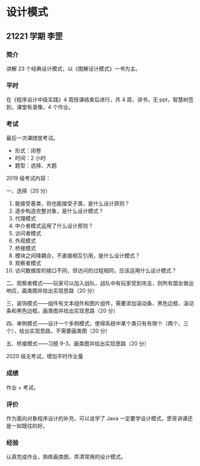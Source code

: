 # 设计模式

## 21221 学期 李罡

### 简介

讲解 23 个经典设计模式，以《图解设计模式》一书为主。

### 平时

在《程序设计中级实践》4 周授课结束后进行，共 4 周，讲书，无 ppt，智慧树签到，课堂有录像，4 个作业。

### 考试

最后一次课随堂考试。

- 形式：闭卷
- 时间：2 小时
- 题型：选择、大题

2019 级考试内容：

一、选择（20 分）

1. 能接受基类，则也能接受子类，是什么设计原则？
2. 逐步构造完整对象，是什么设计模式？
3. 代理模式
4. 中介者模式运用了什么设计原则？
5. 访问者模式
6. 外观模式
7. 桥接模式
8. 模块之间降耦合，不直接相互引用，是什么设计模式？
9. 观察者模式
10. 访问数据库的接口不同，但访问的过程相同，应该运用什么设计模式？

二、观察者模式——玩家可以加入战队，战队中有玩家受到攻击，则所有盟友做出响应，画类图并给出实现思路（20 分）

三、装饰模式——组件有文本组件和图片组件，需要添加滚动条、黑色边框、滚动条和黑色边框，画类图并给出实现思路（20 分）

四、单例模式——设计一个多例模式，使得系统中某个类只有有限个（两个、三个），给出实现思路，不需要画类图（20 分）

五、桥接模式——习题 9-3，画类图并给出实现思路（20 分）

2020 级无考试，增加平时作业量

### 成绩

作业 + 考试。

### 评价

作为面向对象程序设计的补充，可以说学了 Java 一定要学设计模式，罡哥讲课还是一如既往的好。

### 经验

认真完成作业，熟练画类图，弄清常用的设计模式。
